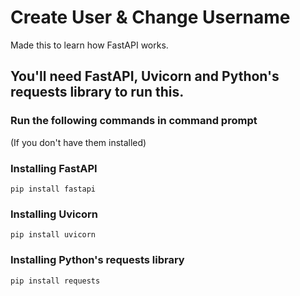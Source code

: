 # Create User & Change Username
Made this to learn how FastAPI works.

## You'll need FastAPI, Uvicorn and Python's requests library to run this.
### Run the following commands in command prompt
(If you don't have them installed)
### Installing FastAPI

`pip install fastapi`

### Installing Uvicorn
`pip install uvicorn`

### Installing Python's requests library
`pip install requests`
